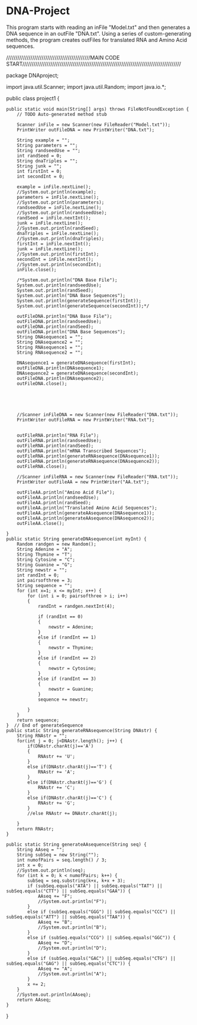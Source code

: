 # DNA-Project
This program starts with reading an inFile "Model.txt" and then generates a DNA sequence in an outFile "DNA.txt". Using a series of custom-generating methods, the program creates outFiles for translated RNA and Amino Acid sequences.

/////////////////////////////////////////////MAIN CODE START/////////////////////////////////////////////////////////////////////////////////////

package DNAproject;

import java.util.Scanner;
import java.util.Random;
import java.io.*;


public class project1 {

	
	public static void main(String[] args) throws FileNotFoundException {
		// TODO Auto-generated method stub
		
		Scanner inFile = new Scanner(new FileReader("Model.txt")); 
		PrintWriter outFileDNA = new PrintWriter("DNA.txt");
				
		String example = "";
		String parameters = "";
		String randseedUse = "";
		int randSeed = 0;
		String dnaTriples = "";
		String junk = "";
		int firstInt = 0;
		int secondInt = 0;
		
		example = inFile.nextLine();
		//System.out.println(example);
		parameters = inFile.nextLine();
		//System.out.println(parameters);
		randseedUse = inFile.nextLine();
		//System.out.println(randseedUse);
		randSeed = inFile.nextInt();
		junk = inFile.nextLine();
		//System.out.println(randSeed);
		dnaTriples = inFile.nextLine();
		//System.out.println(dnaTriples);
		firstInt = inFile.nextInt();
		junk = inFile.nextLine();
		//System.out.println(firstInt);
		secondInt = inFile.nextInt();
		//System.out.println(secondInt);
		inFile.close();
		
		/*System.out.println("DNA Base File");
		System.out.println(randseedUse);
		System.out.println(randSeed);
		System.out.println("DNA Base Sequences");
		System.out.println(generateSequence(firstInt));
		System.out.println(generateSequence(secondInt));*/
				
		outFileDNA.println("DNA Base File");
		outFileDNA.println(randseedUse);
		outFileDNA.println(randSeed);
		outFileDNA.println("DNA Base Sequences");
		String DNAsequence1 = "";
		String DNAsequence2 = "";
		String RNAsequence1 = "";
		String RNAsequence2 = "";
		
		DNAsequence1 = generateDNAsequence(firstInt);
		outFileDNA.println(DNAsequence1);
		DNAsequence2 = generateDNAsequence(secondInt);
		outFileDNA.println(DNAsequence2);
		outFileDNA.close();
		
		
			
		
		
		//Scanner inFileDNA = new Scanner(new FileReader("DNA.txt")); 
		PrintWriter outFileRNA = new PrintWriter("RNA.txt");
		
		
		outFileRNA.println("RNA File");
		outFileRNA.println(randseedUse);
		outFileRNA.println(randSeed);
		outFileRNA.println("mRNA Transcribed Sequences");
		outFileRNA.println(generateRNAsequence(DNAsequence1));	
		outFileRNA.println(generateRNAsequence(DNAsequence2));
		outFileRNA.close();
		
		//Scanner inFileRNA = new Scanner(new FileReader("RNA.txt")); 
		PrintWriter outFileAA = new PrintWriter("AA.txt");
		
		outFileAA.println("Amino Acid File");
		outFileAA.println(randseedUse);
		outFileAA.println(randSeed);
		outFileAA.println("Translated Amino Acid Sequences");
		outFileAA.println(generateAAsequence(DNAsequence1));
		outFileAA.println(generateAAsequence(DNAsequence2));
		outFileAA.close();
			
	}
	public static String generateDNAsequence(int myInt) {
		Random randgen = new Random();		
		String Adenine = "A";
		String Thymine = "T";
		String Cytosine = "C";
		String Guanine = "G";
		String newstr = "";
		int randInt = 0;
		int pairsofthree = 3;
		String sequence = "";
		for (int x=1; x <= myInt; x++) {
			for (int i = 0; pairsofthree > i; i++)
			{
				randInt = randgen.nextInt(4);
			
				if (randInt == 0)
				{
					newstr = Adenine;
				}
				else if (randInt == 1)
				{
					newstr = Thymine;
				}
				else if (randInt == 2)
				{
					newstr = Cytosine;
				}
				else if (randInt == 3)
				{
					newstr = Guanine;
				}
				sequence += newstr;
			
			}		
		}
		return sequence;
	}  // End of generateSequence
	public static String generateRNAsequence(String DNAstr) {
		String RNAstr = "";
		for(int j = 0; j<DNAstr.length(); j++) {
			if(DNAstr.charAt(j)=='A')
			{
				RNAstr += 'U';
			}
			else if(DNAstr.charAt(j)=='T') {
				RNAstr += 'A';
			}
			else if(DNAstr.charAt(j)=='G') {
				RNAstr += 'C';
			}
			else if(DNAstr.charAt(j)=='C') {
				RNAstr += 'G';
			}
			//else RNAstr += DNAstr.charAt(j);
			
		}
		return RNAstr;
	}

	public static String generateAAsequence(String seq) {
		String AAseq = "";
		String subSeq = new String("");
		int numofPairs = seq.length() / 3;
		int x = 0;
		//System.out.println(seq);
		for (int k = 0; k < numofPairs; k++) {
			subSeq = seq.substring(k+x, k+x + 3);
			if (subSeq.equals("ATA") || subSeq.equals("TAT") || subSeq.equals("CTT") || subSeq.equals("GAA")) {
				AAseq += "F";
				//System.out.println("F");
			}
			else if (subSeq.equals("GGG") || subSeq.equals("CCC") || subSeq.equals("ATT") || subSeq.equals("TAA")) {
				AAseq += "B";
				//System.out.println("B");
			}
			else if (subSeq.equals("CCG") || subSeq.equals("GGC")) {
				AAseq += "D";
				//System.out.println("D");
			}
			else if (subSeq.equals("GAC") || subSeq.equals("CTG") || subSeq.equals("GAG") || subSeq.equals("CTC")) {
				AAseq += "A";
				//System.out.println("A");
			}
			x += 2;
		}
		//System.out.println(AAseq);
		return AAseq;
	}
}
